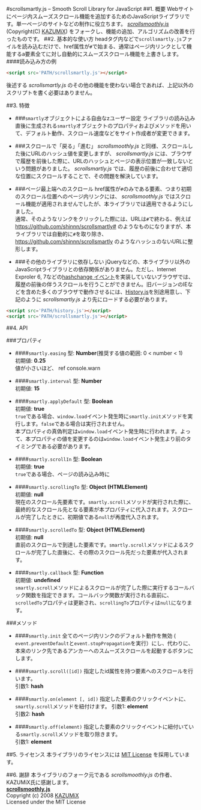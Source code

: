 #scrollsmartly.js – Smooth Scroll Library for JavaScript
##1. 概要
Webサイトにページ内スムーズスクロール機能を追加するためのJavaScriptライブラリです。単一ページのサイトなどの制作に役立ちます。 *[scrollsmoothly.js](http://d.hatena.ne.jp/KAZUMiX/20080418/scrollsmoothly)* (Copyright(C) [KAZUMiX](http://d.hatena.ne.jp/KAZUMiX/)) をフォークし、機能の追加、アルゴリズムの改善を行ったものです。
##2. 基本的な使い方
headタグ内などで`scrollsmartly.js`ファイルを読み込むだけで、href属性が`#`で始まる、通常はページ内リンクとして機能するa要素全てに対し自動的にスムーズスクロール機能を上書きします。
####読み込み方の例
```html
<script src='PATH/scrollsmartly.js'></script>
```
後述する *scrollsmartly.js* のその他の機能を使わない場合であれば、上記以外のスクリプトを書く必要はありません。

##3. 特徴
* ###`smartly`オブジェクトによる自由なzユーザー設定
ライブラリの読み込み直後に生成される`smartly`オブジェクトのプロパティおよびメソッドを用いて、デフォルト動作、スクロール速度などをサイト作成者が変更できます。

* ###スクロールで「戻る」「進む」
*scrollsmoothly.js* と同様、スクロールした後にURLのハッシュ値を変更しますが、 *scrollsmartly.js* には、ブラウザで履歴を前後した際に、URLのハッシュとページの表示位置が一致しないという問題がありました。 *scrollsmartly.js* では、履歴の前後に合わせて適切な位置にスクロールすることで、その問題を解決しています。

* ###ページ最上端へのスクロール
href属性が`#`のみである要素、つまり初期のスクロール位置へのページ内リンクには、 *scrollsmoothly.js* ではスクロール機能が適用されませんでしたが、本ライブラリでは適用できるようにしました。  
通常、そのようなリンクをクリックした際には、URLは`#`で終わる、例えば https://github.com/shinnn/scrollsmartly# のようなものになりますが、本ライブラリでは自動的に`#`を取り除き、 https://github.com/shinnn/scrollsmartly のようなハッシュのないURLに整形します。

* ###その他のライブラリに依存しない
jQueryなどの、本ライブラリ以外のJavaScriptライブラリとの依存関係がありません。ただし、Internet Exproler 6, 7などの[hashchange イベント](https://developer.mozilla.org/en-US/docs/DOM/Mozilla_event_reference/hashchange)を実装していないブラウザでは、履歴の前後の伴うスクロールを行うことができません。旧バージョンのIEなどを含めた多くのブラウザで動作させるには、[History.js](https://github.com/browserstate/history.js)を別途用意し、下記のように *scrollsmartly.js* より先にロードする必要があります。
```html
<script src='PATH/history.js'></script>
<script src='PATH/scrollsmartly.js'></script>
```

##4. API

###プロパティ
* ####`smartly.easing`
型: **Number**(推奨する値の範囲: 0 < number < 1)   
初期値: **0.25**  
値が小さいほど、
ref console.warn

* ####`smartly.interval`
型: **Number**  
初期値: **15**  


* ####`smartly.applyDefault`
型: **Boolean**  
初期値: **true**  
`true`である場合、`window.load`イベント発生時に`smartly.init`メソッドを実行します。`false`である場合は実行されません。  
本プロパティの真偽判定は`window.load`イベント発生時に行われます。よって、本プロパティの値を変更するのは`window.load`イベント発生より前のタイミングである必要があります。

* ####`smartly.scrollIn`
型: **Boolean**  
初期値: **true**  
`true`である場合、ページの読み込み時に

* ####`smartly.scrollingTo`
型: **Object (HTMLElement)**  
初期値: **null**  
現在のスクロール先要素です。`smartly.scroll`メソッドが実行された際に、最終的なスクロール先となる要素が本プロパティに代入されます。スクロールが完了したときに、初期値である`null`が再度代入されます。

* ####`smartly.scrolledTo`
型: **Object (HTMLElement)**  
初期値: **null**  
直前のスクロールで到達した要素です。`smartly.scroll`メソッドによるスクロールが完了した直後に、その際のスクロール先だった要素が代入されます。

* ####`smartly.callback`
型: **Function**  
初期値: **undefined**  
`smartly.scroll`メソッドによるスクロールが完了した際に実行するコールバック関数を指定できます。コールバック関数が実行される直前に、`scrolledTo`プロパティは更新され、`scrollingTo`プロパティは`null`になります。

###メソッド
* ####`smartly.init`
全てのページ内リンクのデフォルト動作を無効 (
`event.preventDefault`と`event.stopPropagation`を実行）にし、代わりに、本来のリンク先であるアンカーへのスムーズスクロールを起動するボタンにします。

* ####`smartly.scroll([id])`
指定したid属性を持つ要素へのスクロールを行います。  
引数1: **hash**

* ####`smartly.on(element [, id])`
指定した要素のクリックイベントに、`smartly.scroll`メソッドを紐付けます。
引数1: **element**  
引数2: **hash**

* ####`smartly.off(element)`
指定した要素のクリックイベントに紐付いている`smartly.scroll`メソッドを取り除きます。  
引数1: **element**

##5. ライセンス
本ライブラリのライセンスには [MIT License](http://opensource.org/licenses/mit-license.php) を採用しています。

##6. 謝辞
本ライブラリのフォーク元である *scrollsmoothly.js* の作者、KAZUMiX氏に感謝します。  
**[scrollsmoothly.js](http://d.hatena.ne.jp/KAZUMiX/20080418/scrollsmoothly)**  
Copyright (c) 2008 [KAZUMiX](http://d.hatena.ne.jp/KAZUMiX/)  
Licensed under the MIT License  